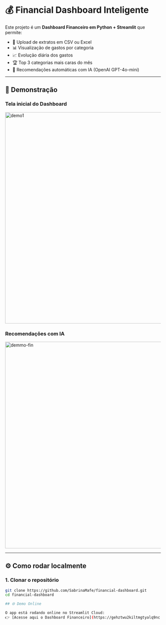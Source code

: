 # 💰 Financial Dashboard Inteligente

Este projeto é um **Dashboard Financeiro em Python + Streamlit** que permite:

- 📂 Upload de extratos em CSV ou Excel  
- 📊 Visualização de gastos por categoria  
- 📈 Evolução diária dos gastos  
- 🏆 Top 3 categorias mais caras do mês  
- 🤖 Recomendações automáticas com IA (OpenAI GPT-4o-mini)  

---

## 🚀 Demonstração

### Tela inicial do Dashboard
<img width="1247" height="682" alt="demo1" src="https://github.com/user-attachments/assets/f55a2271-2cf8-460d-955b-ac299272ef13" />

### Recomendações com IA
<img width="1315" height="667" alt="demmo-fin" src="https://github.com/user-attachments/assets/f638b2ab-82ff-4f33-a236-96725ce8807d" />

---

## ⚙️ Como rodar localmente

### 1. Clonar o repositório
```bash
git clone https://github.com/SabrinaMafe/financial-dashboard.git
cd financial-dashboard

## 🌐 Demo Online

O app está rodando online no Streamlit Cloud:  
👉 [Acesse aqui o Dashboard Financeiro](https://gehztwu2kiltmgtyalq9nc.streamlit.app/)
